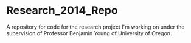 Research_2014_Repo
==================

A repository for code for the research project I'm working on under the supervision of Professor Benjamin Young of University of Oregon.
